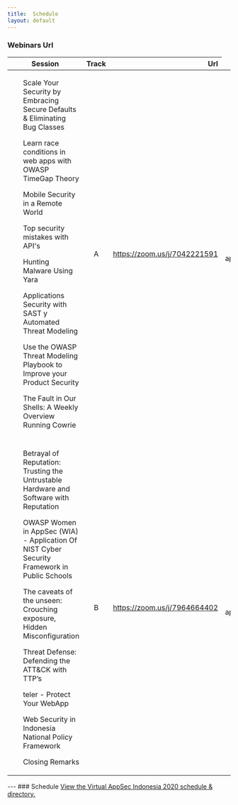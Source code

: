 ```yaml
---
title:  Schedule
layout: default
---
```


### Webinars Url

<table>
<thead>
<tr>
<th>Session</th>
<th align="center">Track</th>
<th align="right">Url</th>
</tr>
</thead>
<tbody>
<tr>
<td align="left"><ul>Scale Your Security by Embracing Secure Defaults & Eliminating Bug Classes</ul><ul>Learn race conditions in web apps with OWASP TimeGap Theory</ul><ul>Mobile Security in a Remote World</ul><ul>Top security mistakes with API's</ul><ul>Hunting Malware Using Yara</ul><ul>Applications Security with SAST y Automated Threat Modeling</ul><ul>Use the OWASP Threat Modeling Playbook to Improve your Product Security</ul><ul>The Fault in Our Shells: A Weekly Overview Running Cowrie</ul></td>
<td align="center">A</td>
<td align="right"><a href="https://zoom.us/j/7042221591">https://zoom.us/j/7042221591</a></td>
<td align="right">Passcode: appsec2020</a></td>
</tr>
<tr>
  <td align="left"> </td>
  <td align="center"></td>
  <td align="right"></td>
</tr>
<tr>
<td align="left"><ul> Betrayal of Reputation: Trusting the Untrustable Hardware and Software with Reputation</ul><ul>OWASP Women in AppSec (WIA) - Application Of NIST Cyber Security Framework in Public Schools</ul><ul> The caveats of the unseen: Crouching exposure, Hidden Misconfiguration</ul><ul>Threat Defense: Defending the ATT&CK with TTP’s</ul><ul>teler - Protect Your WebApp</ul><ul> Web Security in Indonesia National Policy Framework</ul><ul>Closing Remarks</ul></td>
<td align="center">B</td>
<td align="right"><a href="https://zoom.us/j/7964664402">https://zoom.us/j/7964664402</a></td>
<td align="right">Passcode: appsec2020</a></td>
</tr>
</tbody>
</table>
---
### Schedule
<a id="sched-embed" href="//virtualappsecindonesia2020.sched.com/">View the Virtual AppSec Indonesia 2020 schedule &amp; directory.</a><script type="text/javascript" src="//virtualappsecindonesia2020.sched.com/js/embed.js"></script>